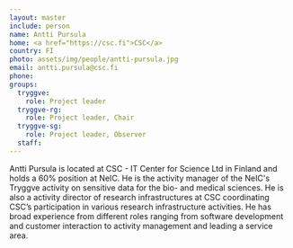 ```yaml
---
layout: master
include: person
name: Antti Pursula
home: <a href="https://csc.fi">CSC</a>
country: FI
photo: assets/img/people/antti-pursula.jpg
email: antti.pursula@csc.fi
phone:
groups:
  tryggve:
    role: Project leader
  tryggve-rg:
    role: Project leader, Chair
  tryggve-sg:
    role: Project leader, Observer
  staff:
---
```


Antti Pursula is located at CSC - IT Center for Science Ltd in Finland and holds
a 60% position at NeIC. He is the activity manager of the NeIC's Tryggve activity
on sensitive data for the bio- and medical sciences. He is also a activity
director of research infrastructures at CSC coordinating CSC’s participation in
various research infrastructure activities. He has broad experience from different
roles ranging from software development and customer interaction to activity
management and leading a service area.
